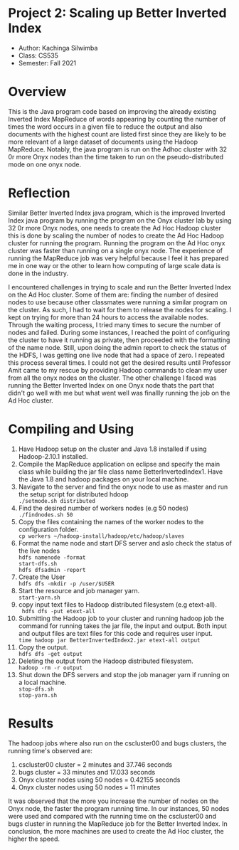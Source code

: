 
# Project 2: Scaling up Better Inverted Index

* Author: Kachinga Silwimba
* Class: CS535 
* Semester: Fall 2021

# Overview
This is the Java program code based on improving the already existing Inverted Index MapReduce of words appearing by counting the number of times the word occurs in a given file to reduce the output and also documents with the highest count are listed first since they are likely to be more relevant of a large dataset of documents using the Hadoop MapReduce. Notably, the java program is run on the Adhoc cluster with 32 0r more Onyx nodes than the time taken to run on the pseudo-distributed mode on one onyx node.



# Reflection
Similar Better Inverted Index java program, which is the improved Inverted Index java program by running the program on the Onyx cluster lab by using 32 0r more Onyx nodes, one needs to create the Ad Hoc Hadoop cluster this is done by scaling the number of nodes to create the Ad Hoc Hadoop cluster for running the program. Running the program on the Ad Hoc onyx cluster was faster than running on a single onyx node. The experience of running the MapReduce job was very helpful because I feel it has prepared me in one way or the other to learn how computing of large scale data is done in the industry.

I encountered challenges in trying to scale and run the Better Inverted Index on the Ad Hoc cluster. Some of them are: finding the number of desired nodes to use because other classmates were running a similar program on the cluster. As such, I had to wait for them to release the nodes for scaling. I kept on trying for more than 24 hours to access the available nodes. Through the waiting process, I tried many times to secure the number of nodes and failed. During some instances, I reached the point of configuring the cluster to have it running as private, then proceeded with the formatting of the name node. Still, upon doing the admin report to check the status of the HDFS, I was getting one live node that had a space of zero. I repeated this process several times. I could not get the desired results until Professor Amit came to my rescue by providing Hadoop commands to clean my user from all the onyx nodes on the cluster. The other challenge I faced was running the Better Inverted Index on one Onyx node thats the part that didn't go well with me but what went well was finallly running the job on the Ad Hoc cluster.





# Compiling and Using
<ol>
<li>Have Hadoop setup on the cluster and Java 1.8 installed if using Hadoop-2.10.1 installed.</li>
<li>Compile the MapReduce application on eclipse and specify the main class while building the jar file class name BetterInvertedIndex1. Have the Java 1.8 and hadoop packages on your local machine.</li>
<li>Navigate to the server and find the onyx node to use as master and run the setup script for distributed hdoop</li>
    <code>./setmode.sh distributed</code>
    <li> Find the desired number of workers nodes (e.g 50 nodes)</li>
     <code>./findnodes.sh 50</code>
    <li>Copy the files containing the names of the worker nodes to the configuration folder.</li>
     <code>cp workers ~/hadoop-install/hadoop/etc/hadoop/slaves</code>
  <li>Format the name node and start DFS server and aslo check the status of the live nodes </li>  
<code>hdfs namenode -format</code> <br>    
<code>start-dfs.sh</code> <br>
<code>hdfs dfsadmin -report</code> <br>
    <li>Create the User</li>
    <code>hdfs dfs -mkdir -p /user/$USER</code>
<li> Start the resource and job manager yarn.</li>
<code>start-yarn.sh</code> 
<li>copy input text files to Hadoop distributed filesystem (e.g etext-all).</li>
    <code> hdfs dfs -put etext-all</code>
<li>Submitting the Hadoop job to your cluster and running hadoop job the command for running takes the jar file, the input and output. Both input and output files are text files for this code and requires user input.</li>
<code>time hadoop jar BetterInvertedIndex2.jar etext-all output</code>
<li>Copy the output.</li>
<code>hdfs dfs -get output</code>
<li>Deleting the output from the Hadoop distributed filesystem.</li>
<code>hadoop -rm -r output</code>
<li>Shut down the DFS servers and stop the job manager yarn if running on a local machine.</li>
  <code>stop-dfs.sh</code> <br>
  <code>stop-yarn.sh</code>
</ol>

# Results
The hadoop jobs where also run on the cscluster00 and bugs clusters, the running time's observed are:
<ol>
<li>cscluster00 cluster = 2 minutes and 37.746 seconds</li> 
<li>bugs cluster = 33 minutes and 17.033 seconds</li>
<li>Onyx cluster nodes using 50 nodes = 0.42155 seconds</li>
    <li>Onyx cluster nodes using 50 nodes = 11 minutes </li>
</ol>
It was observed that the more you increase the number of nodes on the Onyx node, the faster the program running time. In our instances, 50 nodes were used and compared with the running time on the cscluster00 and bugs cluster in running the MapReduce job for the Better Inverted Index. In conclusion, the more machines are used to create the Ad Hoc cluster, the higher the speed. 


